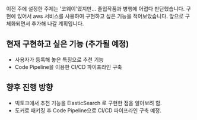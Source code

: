 이전 주에 설정한 주제는 '코웨이'였지만... 졸업작품과 병행에 어렵다 판단했습니다.
구현에 있어서 aws 서비스를 사용하여 구현하고 싶은 기능을 적어보았습니다.
앞으로 구체화되면서 추가해 나갈 계획입니다.


## 현재 구현하고 싶은 기능 (추가될 예정)

* 사용자가 등록해 놓은 특징으로 추천 기능
* Code Pipeline을 이용한 CI/CD 파이프라인 구축

## 향후 진행 방향

* 빅토크에서 추천 기능을 ElasticSearch 로 구현한 점을 알아보려 함.
* 도커로 패키징 후 Code Pipeline으로 CI/CD 파이프라인 구축 예정.

